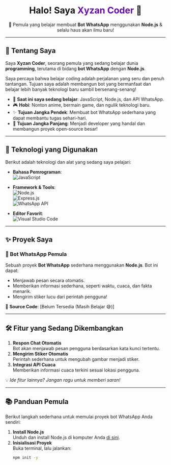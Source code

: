 <div align="center">
  <h1>Halo! Saya <span style="color:#6a0dad;">Xyzan Coder</span> 👋</h1>
  <p>🚀 Pemula yang belajar membuat <b>Bot WhatsApp</b> menggunakan <b>Node.js</b> & selalu haus akan ilmu baru!</p>
</div>

---

## 📌 Tentang Saya
Saya **Xyzan Coder**, seorang pemula yang sedang belajar dunia **programming**, terutama di bidang **bot WhatsApp** dengan **Node.js**.  

Saya percaya bahwa belajar coding adalah perjalanan yang seru dan penuh tantangan. Tujuan saya adalah membangun bot yang bermanfaat dan belajar lebih banyak teknologi baru sambil bersenang-senang!

- 🌱 **Saat ini saya sedang belajar**: JavaScript, Node.js, dan API WhatsApp.  
- 🎮 **Hobi**: Nonton anime, bermain game, dan ngulik teknologi baru.  
- ✨ **Tujuan Jangka Pendek**: Membuat bot WhatsApp sederhana yang dapat membantu tugas sehari-hari.  
- 🚀 **Tujuan Jangka Panjang**: Menjadi developer yang handal dan membangun proyek open-source besar!

---

## 🔧 Teknologi yang Digunakan
Berikut adalah teknologi dan alat yang sedang saya pelajari:  
- **Bahasa Pemrograman**:  
  ![JavaScript](https://img.shields.io/badge/-JavaScript-F7DF1E?logo=javascript&logoColor=black)  

- **Framework & Tools**:  
  ![Node.js](https://img.shields.io/badge/-Node.js-339933?logo=node.js&logoColor=white)  
  ![Express.js](https://img.shields.io/badge/-Express.js-000000?logo=express&logoColor=white)  
  ![WhatsApp API](https://img.shields.io/badge/-WhatsApp%20API-25D366?logo=whatsapp&logoColor=white)  

- **Editor Favorit**:  
  ![Visual Studio Code](https://img.shields.io/badge/-VS%20Code-007ACC?logo=visualstudiocode&logoColor=white)  

---

## ✨ Proyek Saya
### 🤖 Bot WhatsApp Pemula
Sebuah proyek **Bot WhatsApp** sederhana menggunakan **Node.js**. Bot ini dapat:  
- Menjawab pesan secara otomatis.  
- Memberikan informasi sederhana, seperti waktu, cuaca, dan fakta menarik.  
- Mengirim stiker lucu dari perintah pengguna!  

📂 **Source Code**: [Belum Tersedia (Masih Belajar 😅)]  

---

## 🛠️ Fitur yang Sedang Dikembangkan
1. **Respon Chat Otomatis**  
   Bot akan menjawab pesan pengguna berdasarkan kata kunci tertentu.  
2. **Mengirim Stiker Otomatis**  
   Perintah sederhana untuk mengubah gambar menjadi stiker.  
3. **Integrasi API Cuaca**  
   Memberikan informasi cuaca terkini sesuai lokasi pengguna.  

💡 *Ide fitur lainnya? Jangan ragu untuk memberi saran!*

---

## 📚 Panduan Pemula
Berikut langkah sederhana untuk memulai proyek bot WhatsApp Anda sendiri:  
1. **Install Node.js**  
   Unduh dan install Node.js di komputer Anda [di sini](https://nodejs.org).  
2. **Inisialisasi Proyek**  
   Buka terminal, lalu jalankan:  
   ```bash
   npm init -y
